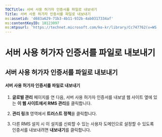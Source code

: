 ```yaml
---
TOCTitle: 서버 사용 허가자 인증서를 파일로 내보내기
Title: 서버 사용 허가자 인증서를 파일로 내보내기
ms:assetid: 'd683a629-71b3-4b11-932b-4ab0317334af'
ms:contentKeyID: 18123097
ms:mtpsurl: 'https://technet.microsoft.com/ko-kr/library/Cc747762(v=WS.10)'
---
```


서버 사용 허가자 인증서를 파일로 내보내기
=========================================

서버 사용 허가자 인증서를 파일로 내보내기
-----------------------------------------

#### 서버 사용 허가자 인증서를 파일로 내보내기

1.  **글로벌 관리** 페이지를 연 다음, 서버 사용 허가자 인증서를 내보낼 웹 사이트 옆에 있는 **이 웹 사이트에서 RMS 관리**를 클릭합니다.

2.  **관리 링크** 영역에서 **트러스트 정책**을 클릭합니다.

3.  다른 RMS 설치 시 이 설치를 신뢰할 수 있는 사용자 도메인으로 설정할 수 있도록 인증서를 내보내려면 **내보내기**를 클릭합니다.

